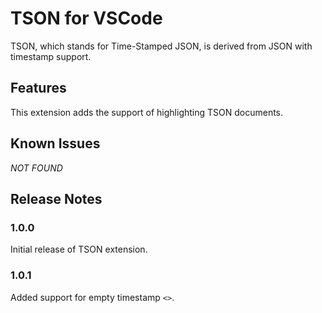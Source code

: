 # TSON for VSCode

TSON, which stands for Time-Stamped JSON, is derived from JSON with timestamp support.

## Features

This extension adds the support of highlighting TSON documents.

## Known Issues

*NOT FOUND*

## Release Notes

### 1.0.0

Initial release of TSON extension.

### 1.0.1

Added support for empty timestamp `<>`.